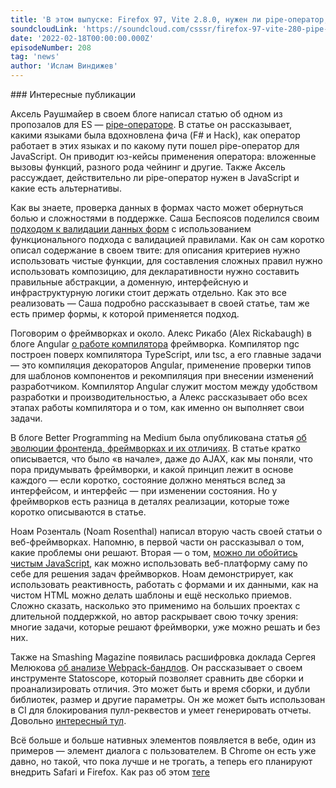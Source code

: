```yaml
---
title: 'В этом выпуске: Firefox 97, Vite 2.8.0, нужен ли pipe-оператор, можно ли обойтись без фреймворков, сравнение разных сборок и результаты The State of JS 2021. '
soundcloudLink: 'https://soundcloud.com/csssr/firefox-97-vite-280-pipe-operator-mozhno-li-bez-freymvorkov-rezultaty-the-state-of-js-2021'
date: '2022-02-18T00:00:00.000Z'
episodeNumber: 208
tag: 'news'
author: 'Ислам Виндижев'
---
```


<ParagraphWithImage imageName="manWithLaptop">
  ### Интересные публикации

Аксель Раушмайер в своем блоге написал статью об одном из пропозалов для ES — [pipe-операторе](https://2ality.com/2022/01/pipe-operator.html). В статье он рассказывает, какими языками была вдохновлена фича (F# и Hack), как оператор работает в этих языках и по какому пути пошел pipe-оператор для JavaScript. Он приводит юз-кейсы применения оператора: вложенные вызовы функций, разного рода чейнинг и другие. Также Аксель рассуждает, действительно ли pipe-оператор нужен в JavaScript и какие есть альтернативы.
</ParagraphWithImage>

Как вы знаете, проверка данных в формах часто может обернуться болью и сложностями в поддержке. Саша Беспоясов поделился своим [подходом к валидации данных форм](https://bespoyasov.ru/blog/declarative-rule-based-validation/) с использованием функционального подхода с валидацией правилами. Как он сам коротко описал содержание в своем твите: для описания критериев нужно использовать чистые функции, для составления сложных правил нужно использовать композицию, для декларативности нужно составить правильные абстракции, а доменную, интерфейсную и инфраструктурную логики стоит держать отдельно. Как это все реализовать — Саша подробно рассказывает в своей статье, там же есть пример формы, к которой применяется подход.

Поговорим о фреймворках и около. Алекс Рикабо (Alex Rickabaugh) в блоге Angular [о работе компилятора](https://blog.angular.io/how-the-angular-compiler-works-42111f9d2549) фреймворка. Компилятор ngc построен поверх компилятора TypeScript, или tsc, а его главные задачи — это компиляция декораторов Angular, применение проверки типов для шаблонов компонентов и рекомпиляция при внесении изменений разработчиком. Компилятор Angular служит мостом между удобством разработки и производительностью, а Алекс рассказывает обо всех этапах работы компилятора и о том, как именно он выполняет свои задачи.

В блоге Better Programming на Medium была опубликована статья [об эволюции фронтенда, фреймворках и их отличиях](https://betterprogramming.pub/from-jquery-to-react-vue-angular-the-evolution-of-frontend-frameworks-and-there-difference-3e6b6fcc6200). В статье кратко описывается, что было «в начале», даже до AJAX, как мы поняли, что пора придумывать фреймворки, и какой принцип лежит в основе каждого — если коротко, состояние должно меняться вслед за интерфейсом, и интерфейс — при изменении состояния. Но у фреймворков есть разница в деталях реализации, которые тоже коротко описываются в статье.

Ноам Розенталь (Noam Rosenthal) написал вторую часть своей статьи о веб-фреймворках. Напомню, в первой части он рассказывал о том, какие проблемы они решают. Вторая — о том, [можно ли обойтись чистым JavaScript](https://www.smashingmagazine.com/2022/02/web-frameworks-guide-part2/), как можно использовать веб-платформу саму по себе для решения задач фреймворков. Ноам демонстрирует, как использовать реактивность, работать с формами и их данными, как на чистом HTML можно делать шаблоны и ещё несколько приемов. Сложно сказать, насколько это применимо на больших проектах с длительной поддержкой, но автор раскрывает свою точку зрения: многие задачи, которые решают фреймворки, уже можно решать и без них.

Также на Smashing Magazine появилась расшифровка доклада Сергея Мелюкова [об анализе Webpack-бандлов](https://www.smashingmagazine.com/2022/02/statoscope-course-intensive-therapy-bundle/). Он рассказывает о своем инструменте Statoscope, который позволяет сравнить две сборки и проанализировать отличия. Это может быть и время сборки, и дубли библиотек, размер и другие параметры. Он же может быть использован в CI для блокирования пулл-реквестов и умеет генерировать отчеты. Довольно [интересный тул](https://www.youtube.com/watch?v=aAkmZ0gMYQ8).

Всё больше и больше нативных элементов появляется в вебе, один из примеров — элемент диалога с пользователем. В Chrome он есть уже давно, но такой, что пока лучше и не трогать, а теперь его планируют внедрить Safari и Firefox. Как раз об этом [теге <dialog>](https://webkit.org/blog/12209/introducing-the-dialog-element/) пишет в блоге WebKit Тим Нгуен (Tim Nguyen). Он рассказывает, как им пользоваться, в том числе вместе с формами, как его стилизовать, и о наработках по доступности. Есть договоренность с другими браузерными вендорами о развитии фичи и её поддержке.

Продолжая тему элементов. Следующий материал — об элементе <details>, который решил прокачать Зак Лезерман (Zach Leatherman). Он подумал, что элемент мог бы уметь и побольше, а прокачку завернул в веб-компонент, который назвал [<details-utils>](https://www.zachleat.com/web/details-utils/). На момент написания статьи добавились такие фичи, как закрытие по клику вне элемента и нажатию на Esc, принудительное и анимированное закрытие/открытие элемента и переключение класса корневого элемента. В статье вы найдете демо и ссылку на репозиторий, возможно, наработки Зака пригодятся и на вашем проекте.

Далее хочу обратить ваше внимание на два материала о фавиконках. Первый — всё еще актуальная статья Андрея Ситника [о фавиконках](https://evilmartians.com/chronicles/how-to-favicon-in-2021-six-files-that-fit-most-needs), которую немного обновили для 2022 года. Если коротко, то 5 изображений фавикинок и одного JSON будет достаточно почти для всех случаев, кроме каких-то уникальных и невероятно специфичных. Второй материал от Адама Аргайла (Adam Argyle). На web.dev он рассказывает [о реализации адаптивной svg-фавиконки](https://web.dev/building-an-adaptive-favicon/).

Алекс Трост (Alex Trost) написал статью [о генерации svg-сеток](https://frontend.horse/articles/generative-grids/). Для чего это может быть нужно? Клевый и креативный дизайн, генерация NFT чего-нибудь, в общем, на что хватит фантазии. Собственно, процесс реализации генератора Алекс и описывает — пошагово, с объяснениями и, конечно же, кодом.

Давайте заглянем в будущее. Настоящий киберпанк — это нейроинтерфейсы. Но мы пока поговорим [о голосовых](https://www.smashingmagazine.com/2022/02/voice-user-interfaces-guide/). Именно о них написали статью Ник Бабич и Глеб Кузнецов. Почему это актуально? Потому что голосовые интерфейсы уже проникают и в веб, а гонка User Experience никогда не прекращается. Авторы делают небольшой экскурс в историю голосовых интерфейсов, рассказывают о шести основополагающих принципах и дают рекомендации по разработке таких интерфейсов. Киберпанк уже совсем близко.

Адриан Болонио (Adrian Bolonio) в своем блоге опубликовал статью [об автоматизации проверок доступности](https://www.adrianbolonio.com/en/accessibility-github-actions/) на проекте при помощи GitHub Actions. Он использует пакеты axe и pa11y для выявления проблем с доступностью, рассказывает, как заблокировать pull request при возникновении проблем, и показывает, как автоматизировать отчеты по проверкам при помощи Lighthouse.

Завершит рубрику [учебник по кривым Безье](https://pomax.github.io/bezierinfo/) — тем самым, при помощи которых устанавливаются законы для изменения CSS-анимаций. Учебник посвящен как математике кривых, так и их практическому применению в программировании.

<ParagraphWithImage imageName="laptopNews" >
  ### Новости релизов

Вышел [Firefox 97](https://developer.mozilla.org/en-US/docs/Mozilla/Firefox/Releases/97). В этой версии добавили поддержку каскадных слоев CSS, о которых сейчас довольно много говорят. Была добавлена поддержка CSS-свойства scrollbar-gutter. Оно помогает избежать глитчей при появлении скроллбара. Также в CSS добавили новые единицы измерения cap и ic, директивы @scroll-timeline и @animation-timeline для создания анимаций, привязанных к позиции скролла. JavaScript тоже с обновлениями. requestAnimationFrame и cancelAnimationFrame теперь можно использовать внутри веб-воркеров. Также была расширена поддержка AbortController.
</ParagraphWithImage>

[Google Chrome](https://chromereleases.googleblog.com/2022/02/stable-channel-update-for-desktop_14.html) отметился патчем 98 версии с устранением уязвимости нулевого дня. Что-то их становится все больше и больше. Подробности пока не раскрываются, известно, что она связана с Web Animations API. Помимо этой уязвимости было устранено ещё 10 менее опасных.

Состоялись релизы версий Node.js. В версии [17.5.0](https://nodejs.org/en/blog/release/v17.5.0/) была добавлена экспериментальная поддержка fetch API. В LTS-версии [16.14.0](https://nodejs.org/en/blog/release/v16.14.0/) была добавлена также экспериментальная поддержка import assertions.

[Vite 2.8.0](https://github.com/vitejs/vite/blob/main/packages/vite/CHANGELOG.md#280-2022-02-09) с новым релизом стал на 35% меньше после установки и на 75% меньше после публикации. Кроме того, в нем появилась возможность настраивать сборку воркеров и был представлен ряд багфиксов.

Также отмечу релизы [Electron 17](https://www.electronjs.org/blog/electron-17-0), [Ember.js 4.2.0](https://github.com/emberjs/ember.js/releases/tag/v4.2.0) и [npm 8.5.0](https://github.com/npm/cli/releases/tag/v8.5.0).

<ParagraphWithImage imageName="laptopNews" >
  ### Другие новости

До Нового года я приглашал всех поучаствовать в опросе [The State of JS 2021](https://2021.stateofjs.com/en-US/), теперь известны его результаты. В прошедшем году высший рейтинг удовлетворенности был у таких библиотек, как Next.js, esbuild, Vite, Cypress и Jest. Не отстают и React, Vue и Svelte, они в рейтинге дальше, но почему-то совсем упал Angular. Самыми большими болями были названы менеджмент зависимостей, архитектура кода и стейт-менеджмент. Vite взял целых два золота в этом году — по тому, насколько им интересуются, и по удовлетворенности. Nullish Coalescing стал самой принятой сообществом новой фичей, esbuild — самой принятой технологией, а Elm — самым популярным кастомным ответом. Отмечу, что увеличилось количество людей, которые начинают учиться по бесплатным ресурсам и своими силами, а Stackoverflow и MDN, ожидаемо, по-прежнему самые популярные справочные ресурсы.
</ParagraphWithImage>

Тревожные известия. Мы приближаемся к [сотой версии браузеров Chrome и Firefox](https://hacks.mozilla.org/2022/02/version-100-in-chrome-and-firefox/). Что же с этим не так? Сотня и сотня. Но проблема в том, что огромное количество сайтов и ресурсов полагаются на версию браузера в своей бизнес-логике, а многие библиотеки или код могут пока просто-напросто не учитывать при парсинге то, что версия может стать трехзначной. Это может привести к багам и ошибкам в большом масштабе, а может и не привести. У Chrome и Firefox есть запасной план на случай, если сотые версии сломают интернет, но, будем надеяться, этого не произойдет.

  ### Пишите нам и читайте
  [Telegram—канал CSSSR](https://t.me/csssr)

  [Twitter CSSSR](https://twitter.com/csssr_dev)

  [Twitter новостей](https://twitter.com/csssr_news)

  [Telegram ведущего](https://t.me/Vindizh)

  [Twitter ведущего](https://twitter.com/Vindizh)
